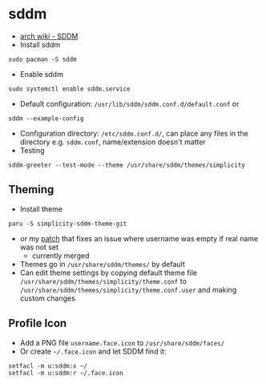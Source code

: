 # sddm

- [arch wiki - SDDM](https://wiki.archlinux.org/title/SDDM)
- Install sddm

```shell
sudo pacman -S sddm
```

- Enable sddm

```shell
sudo systemctl enable sddm.service
```

- Default configuration: `/usr/lib/sddm/sddm.conf.d/default.conf` or

```shell
sddm --example-config
```

- Configuration directory: `/etc/sddm.conf.d/`, can place any files in the
  directory e.g. `sddm.conf`, name/extension doesn't matter
- Testing

```shell
sddm-greeter --test-mode --theme /usr/share/sddm/themes/simplicity
```

## Theming

- Install theme

```shell
paru -S simplicity-sddm-theme-git
```

- or my [patch](https://gitlab.com/stephenhuan/simplicity-sddm-theme) that
  fixes an issue where username was empty if real name was not set
  - currently merged
- Themes go in `/usr/share/sddm/themes/` by default
- Can edit theme settings by copying default theme file
  `/usr/share/sddm/themes/simplicity/theme.conf` to
  `/usr/share/sddm/themes/simplicity/theme.conf.user` and making custom changes

## Profile Icon

- Add a PNG file `username.face.icon` to `/usr/share/sddm/faces/`
- Or create `~/.face.icon` and let SDDM find it:

```shell
setfacl -m u:sddm:x ~/
setfacl -m u:sddm:r ~/.face.icon
```
